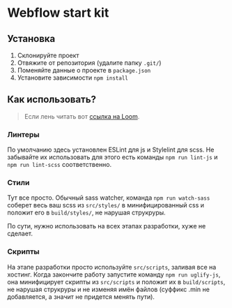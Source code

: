 # Webflow start kit

## Установка

1. Склонируйте проект
2. Отвяжите от репозитория (удалите папку `.git/`)
3. Поменяйте данные о проекте в `package.json`
4. Установите зависимости `npm install`


## Как использовать?

> Если лень читать вот [ссылка на Loom](https://www.loom.com/share/2afd64cb4bf0477d890248849030e9b8).

### Линтеры

По умолчанию здесь установлен ESLint для js и Stylelint для scss.
Не забывайте их использовать для этого есть команды `npm run lint-js` и `npm run lint-scss`
соответственно.

### Стили

Тут все просто. Обычный sass watcher, команда `npm run watch-sass`
соберет весь ваш scss из `src/styles/` в минифицированный css 
и положит его в `build/styles/`, не нарушая струкруры.

По сути, нужно использовать на всех этапах разработки, хуже не сделает.

### Скрипты

На этапе разработки просто используйте `src/scripts`, заливая все на хостинг.
Когда закончите работу запустите команду `npm run uglify-js`, она минифицирует скрипты 
из `src/scripts` и положит их в `build/scripts`, не нарушая струкруры 
и не изменяя имён файлов (суффикс .min не добавляется, а значит не придется менять пути).
